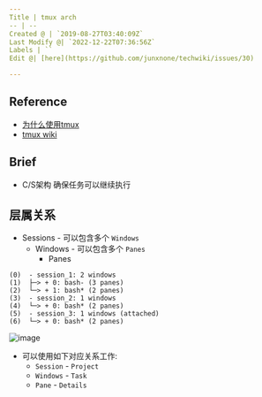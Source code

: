 ```yaml
---
Title | tmux arch
-- | --
Created @ | `2019-08-27T03:40:09Z`
Last Modify @| `2022-12-22T07:36:56Z`
Labels | ``
Edit @| [here](https://github.com/junxnone/techwiki/issues/30)

---
```

## Reference
- [为什么使用tmux](https://www.cnblogs.com/itech/archive/2012/12/17/2822170.html)
- [tmux wiki](https://github.com/tmux/tmux/wiki)
 
## Brief

- C/S架构 确保任务可以继续执行

## 层属关系

- Sessions - 可以包含多个 `Windows`
  - Windows - 可以包含多个 `Panes`
    - Panes

```
(0)  - session_1: 2 windows
(1)  ├─> + 0: bash- (3 panes)
(2)  └─> + 1: bash* (2 panes)
(3)  - session_2: 1 windows
(4)  └─> + 0: bash* (2 panes)
(5)  - session_3: 1 windows (attached)
(6)  └─> + 0: bash* (2 panes)
```

![image](https://user-images.githubusercontent.com/2216970/83627181-1f475700-a5c9-11ea-90d1-45eaeb21f235.png)



- 可以使用如下对应关系工作:
  - `Session`  - `Project`
  - `Windows` - `Task`
  - `Pane` - `Details`



